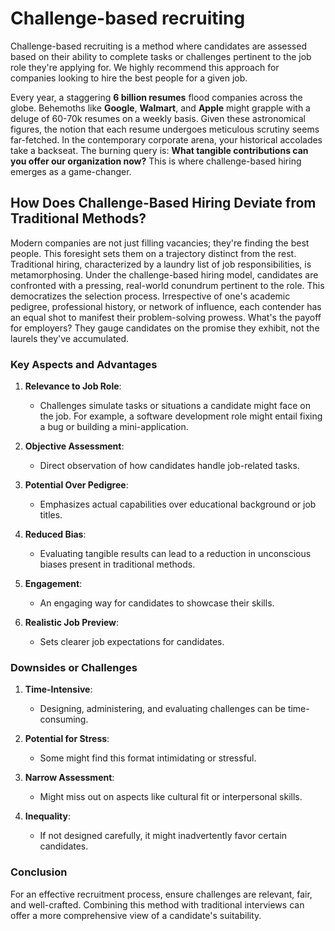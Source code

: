 # Challenge-based recruiting

Challenge-based recruiting is a method where candidates are assessed based on their ability to complete tasks or challenges pertinent to the job role they're applying for. We highly recommend this approach for companies looking to hire the best people for a given job.

Every year, a staggering **6 billion resumes** flood companies across the globe. Behemoths like **Google**, **Walmart**, and **Apple** might grapple with a deluge of 60-70k resumes on a weekly basis. Given these astronomical figures, the notion that each resume undergoes meticulous scrutiny seems far-fetched. In the contemporary corporate arena, your historical accolades take a backseat. The burning query is: **What tangible contributions can you offer our organization now?** This is where challenge-based hiring emerges as a game-changer.

## How Does Challenge-Based Hiring Deviate from Traditional Methods?

Modern companies are not just filling vacancies; they're finding the best people. This foresight sets them on a trajectory distinct from the rest. Traditional hiring, characterized by a laundry list of job responsibilities, is metamorphosing. Under the challenge-based hiring model, candidates are confronted with a pressing, real-world conundrum pertinent to the role. This democratizes the selection process. Irrespective of one's academic pedigree, professional history, or network of influence, each contender has an equal shot to manifest their problem-solving prowess. What's the payoff for employers? They gauge candidates on the promise they exhibit, not the laurels they've accumulated.


### Key Aspects and Advantages

1. **Relevance to Job Role**: 
    - Challenges simulate tasks or situations a candidate might face on the job. For example, a software development role might entail fixing a bug or building a mini-application.
   
2. **Objective Assessment**:
    - Direct observation of how candidates handle job-related tasks.

3. **Potential Over Pedigree**:
    - Emphasizes actual capabilities over educational background or job titles.

4. **Reduced Bias**:
    - Evaluating tangible results can lead to a reduction in unconscious biases present in traditional methods.

5. **Engagement**:
    - An engaging way for candidates to showcase their skills.

6. **Realistic Job Preview**:
    - Sets clearer job expectations for candidates.

### Downsides or Challenges

1. **Time-Intensive**:
    - Designing, administering, and evaluating challenges can be time-consuming.

2. **Potential for Stress**:
    - Some might find this format intimidating or stressful.

3. **Narrow Assessment**:
    - Might miss out on aspects like cultural fit or interpersonal skills.

4. **Inequality**:
    - If not designed carefully, it might inadvertently favor certain candidates.

### Conclusion

For an effective recruitment process, ensure challenges are relevant, fair, and well-crafted. Combining this method with traditional interviews can offer a more comprehensive view of a candidate's suitability.

